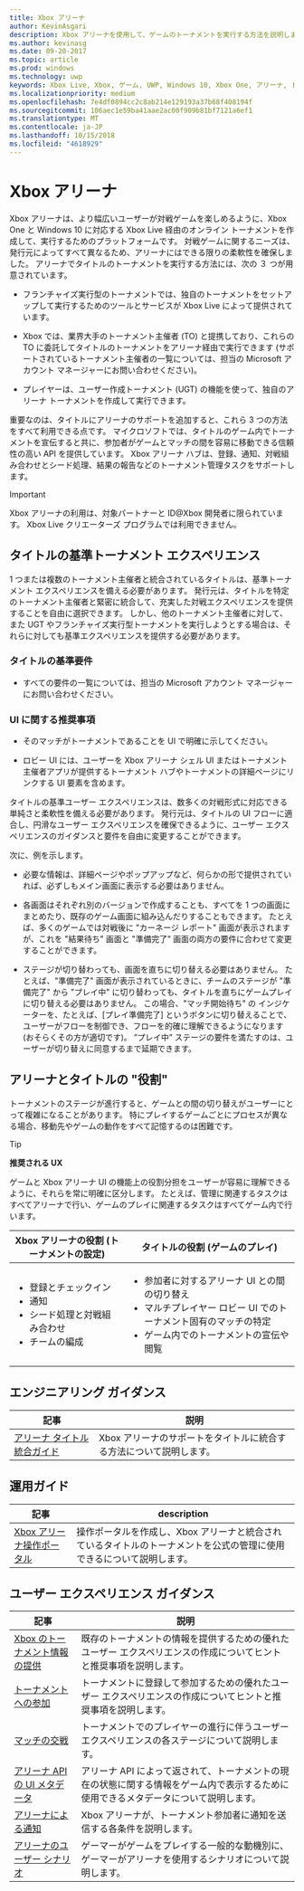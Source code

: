 ```yaml
---
title: Xbox アリーナ
author: KevinAsgari
description: Xbox アリーナを使用して、ゲームのトーナメントを実行する方法を説明します。
ms.author: kevinasg
ms.date: 09-20-2017
ms.topic: article
ms.prod: windows
ms.technology: uwp
keywords: Xbox Live, Xbox, ゲーム, UWP, Windows 10, Xbox One, アリーナ, トーナメント, UX
ms.localizationpriority: medium
ms.openlocfilehash: 7e4df0894cc2c8ab214e129193a37b68f408194f
ms.sourcegitcommit: 106aec1e59ba41aae2ac00f909b81bf7121a6ef1
ms.translationtype: MT
ms.contentlocale: ja-JP
ms.lasthandoff: 10/15/2018
ms.locfileid: "4618929"
---
```

# <a name="xbox-arena"></a>Xbox アリーナ

Xbox アリーナは、より幅広いユーザーが対戦ゲームを楽しめるように、Xbox One と Windows 10 に対応する Xbox Live 経由のオンライン トーナメントを作成して、実行するためのプラットフォームです。
対戦ゲームに関するニーズは、発行元によってすべて異なるため、アリーナにはできる限りの柔軟性を確保しました。 アリーナでタイトルのトーナメントを実行する方法には、次の ３ つが用意されています。

* フランチャイズ実行型のトーナメントでは、独自のトーナメントをセットアップして実行するためのツールとサービスが Xbox Live によって提供されています。

* Xbox では、業界大手のトーナメント主催者 (TO) と提携しており、これらの TO に委託してタイトルのトーナメントをアリーナ経由で実行できます  (サポートされているトーナメント主催者の一覧については、担当の Microsoft アカウント マネージャーにお問い合わせください)。

* プレイヤーは、ユーザー作成トーナメント (UGT) の機能を使って、独自のアリーナ トーナメントを作成して実行できます。

重要なのは、タイトルにアリーナのサポートを追加すると、これら 3 つの方法をすべて利用できる点です。 マイクロソフトでは、タイトルのゲーム内でトーナメントを宣伝すると共に、参加者がゲームとマッチの間を容易に移動できる信頼性の高い API を提供しています。 Xbox アリーナ ハブは、登録、通知、対戦組み合わせとシード処理、結果の報告などのトーナメント管理タスクをサポートします。

> [!IMPORTANT]  
> Xbox アリーナの利用は、対象パートナーと ID@Xbox 開発者に限られています。 Xbox Live クリエーターズ プログラムでは利用できません。

## <a name="a-titles-baseline-tournament-experience"></a>タイトルの基準トーナメント エクスペリエンス

1 つまたは複数のトーナメント主催者と統合されているタイトルは、基準トーナメント エクスペリエンスを備える必要があります。 発行元は、タイトルを特定のトーナメント主催者と緊密に統合して、充実した対戦エクスペリエンスを提供することを自由に選択できます。 しかし、他のトーナメント主催者に対して、また UGT やフランチャイズ実行型トーナメントを実行しようとする場合は、それらに対しても基準エクスペリエンスを提供する必要があります。

### <a name="baseline-requirements-for-a-title"></a>タイトルの基準要件

* すべての要件の一覧については、担当の Microsoft アカウント マネージャーにお問い合わせください。

### <a name="ui-recommendations"></a>UI に関する推奨事項

* そのマッチがトーナメントであることを UI で明確に示してください。

* ロビー UI には、ユーザーを Xbox アリーナ シェル UI またはトーナメント主催者アプリが提供するトーナメント ハブやトーナメントの詳細ページにリンクする UI 要素を含めます。



タイトルの基準ユーザー エクスペリエンスは、数多くの対戦形式に対応できる単純さと柔軟性を備える必要があります。 発行元は、タイトルの UI フローに適合し、円滑なユーザー エクスペリエンスを確保できるように、ユーザー エクスペリエンスのガイダンスと要件を自由に変更することができます。

次に、例を示します。

* 必要な情報は、詳細ページやポップアップなど、何らかの形で提供されていれば、必ずしもメイン画面に表示する必要はありません。

* 各画面はそれぞれ別のバージョンで作成することも、すべてを 1 つの画面にまとめたり、既存のゲーム画面に組み込んだりすることもできます。 たとえば、多くのゲームでは対戦後に "カーネージ レポート" 画面が表示されますが、これを "結果待ち" 画面と "準備完了" 画面の両方の要件に合わせて変更することができます。

* ステージが切り替わっても、画面を直ちに切り替える必要はありません。 たとえば、"準備完了" 画面が表示されているときに、チームのステージが "準備完了" から "プレイ中" に切り替わっても、タイトルを直ちにゲームプレイに切り替える必要はありません。 この場合、"マッチ開始待ち" の インジケーターを、たとえば、[プレイ準備完了] というボタンに切り替えることで、ユーザーがフローを制御でき、フローを的確に理解できるようになります (おそらくその方が適切です)。 ”プレイ中” ステージの要件を満たすのは、ユーザーが切り替えに同意するまで延期できます。


## <a name="arena-vs-title-roles"></a>アリーナとタイトルの "役割"

トーナメントのステージが進行すると、ゲームとの間の切り替えがユーザーにとって複雑になることがあります。 特にプレイするゲームごとにプロセスが異なる場合、移動先やゲームの動作をすべて記憶するのは困難です。

> [!TIP]
> **推奨される UX**  
>
> ゲームと Xbox アリーナ UI の機能上の役割分担をユーザーが容易に理解できるように、それらを常に明確に区分します。 たとえば、管理に関連するタスクはすべてアリーナで行い、ゲームのプレイに関連するタスクはすべてゲーム内で行います。

Xbox アリーナの役割 (トーナメントの設定)   | タイトルの役割 (ゲームのプレイ)
--- | ---
<ul><li>登録とチェックイン</li><li>通知</li><li>シード処理と対戦組み合わせ</li><li>チームの編成</li></ul> |     <ul><li>参加者に対するアリーナ UI との間の切り替え</li><li>マルチプレイヤー ロビー UI でのトーナメント固有のマッチの特定</li><li>ゲーム内でのトーナメントの宣伝や閲覧</li></ul>

## <a name="engineering-guidance"></a>エンジニアリング ガイダンス

記事 | 説明
--- | ---
[アリーナ タイトル統合ガイド](arena-title-integration.md) | Xbox アリーナのサポートをタイトルに統合する方法について説明します。

## <a name="operations-guidance"></a>運用ガイド

記事 | description
--- | ---
[Xbox アリーナ操作ポータル](operations-portal.md) | 操作ポータルを作成し、Xbox アリーナと統合されているタイトルのトーナメントを公式の管理に使用できるについて説明します。

## <a name="user-experience-guidance"></a>ユーザー エクスペリエンス ガイダンス

記事 | 説明
--- | ---
[Xbox のトーナメント情報の提供](discovering-xbox-tournaments.md) | 既存のトーナメントの情報を提供するための優れたユーザー エクスペリエンスの作成についてヒントと推奨事項を説明します。
[トーナメントへの参加](arena-ux-join-tournament.md)  |  トーナメントに登録して参加するための優れたユーザー エクスペリエンスの作成についてヒントと推奨事項を説明します。
[マッチの交戦](arena-ux-match-engagement.md) | トーナメントでのプレイヤーの進行に伴うユーザー エクスペリエンスの各ステージについて説明します。
[アリーナ API の UI メタデータ](arena-apis-metadata.md)  | アリーナ API によって返されて、トーナメントの現在の状態に関する情報をゲーム内で表示するために使用できるメタデータについて説明します。
[アリーナによる通知](arena-notifications.md)  | Xbox アリーナが、トーナメント参加者に通知を送信する各条件を説明します。
[アリーナのユーザー シナリオ](arena-user-scenarios.md)  | ゲーマーがゲームをプレイする一般的な動機別に、ゲーマーがアリーナを使用するシナリオについて説明します。
